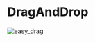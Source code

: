 # DragAndDrop
![easy_drag](https://github.com/AndroidLab/draganddrop/tree/main/app/assets/gif/easy_drag%20.gif)
